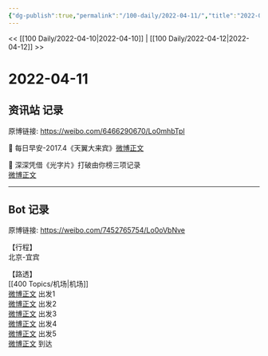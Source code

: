 ```yaml
---
{"dg-publish":true,"permalink":"/100-daily/2022-04-11/","title":"2022-04-11"}
---
```



<< [[100 Daily/2022-04-10\|2022-04-10]] | [[100 Daily/2022-04-12\|2022-04-12]] >>

# 2022-04-11

## 资讯站 记录

原博链接: https://weibo.com/6466290670/Lo0mhbTpl

🌟 每日早安-2017.4《天翼大来宾》[微博正文](https://weibo.com/detail/4756992365955020)

🌟 深深凭借《光字片》打破由你榜三项记录  
[微博正文](https://weibo.com/detail/4757085743484877)

---
## Bot 记录

原博链接: https://weibo.com/7452765754/Lo0oVbNve

【行程】  
北京-宜宾

【路透】  
[[400 Topics/机场\|机场]]  
[微博正文](https://weibo.com/detail/4757112678517432) 出发1  
[微博正文](https://weibo.com/detail/4757103187069316) 出发2  
[微博正文](https://weibo.com/detail/4757090592099445) 出发3  
[微博正文](https://weibo.com/detail/4757094496469959) 出发4  
[微博正文](https://weibo.com/detail/4757113534156120) 出发5  
[微博正文](https://weibo.com/detail/4757164676353021) 到达
